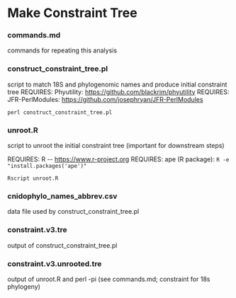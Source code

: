 # Make Constraint Tree

### commands.md

commands for repeating this analysis

### construct_constraint_tree.pl

script to match 18S and phylogenomic names and produce initial constraint tree
REQUIRES: Phyutility: https://github.com/blackrim/phyutility
REQUIRES: JFR-PerlModules: https://github.com/josephryan/JFR-PerlModules

```perl construct_constraint_tree.pl```

### unroot.R

script to unroot the initial constraint tree (important for downstream steps)

REQUIRES: R -- https://www.r-project.org
REQUIRES: ape (R package): `R -e "install.packages('ape')"`

```Rscript unroot.R```

### cnidophylo_names_abbrev.csv

data file used by construct_constraint_tree.pl

### constraint.v3.tre

output of construct_constraint_tree.pl

### constraint.v3.unrooted.tre

output of unroot.R and perl -pi (see commands.md; constraint for 18s phylogeny)


